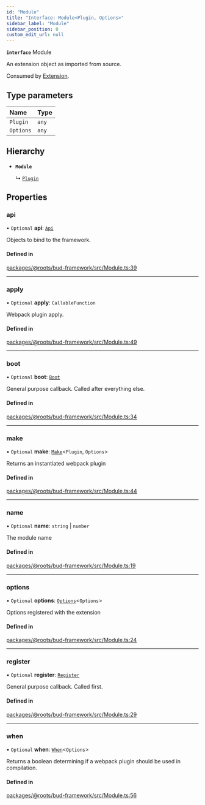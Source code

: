 ```yaml
---
id: "Module"
title: "Interface: Module<Plugin, Options>"
sidebar_label: "Module"
sidebar_position: 0
custom_edit_url: null
---
```


**`interface`** Module

An extension object as imported from source.

Consumed by [Extension](../classes/Extension.md).

## Type parameters

| Name | Type |
| :------ | :------ |
| `Plugin` | `any` |
| `Options` | `any` |

## Hierarchy

- **`Module`**

  ↳ [`Plugin`](Plugin.md)

## Properties

### api

• `Optional` **api**: [`Api`](../modules/Module.md#api)

Objects to bind to the framework.

#### Defined in

[packages/@roots/bud-framework/src/Module.ts:39](https://github.com/roots/bud/blob/4498d10b4/packages/@roots/bud-framework/src/Module.ts#L39)

___

### apply

• `Optional` **apply**: `CallableFunction`

Webpack plugin apply.

#### Defined in

[packages/@roots/bud-framework/src/Module.ts:49](https://github.com/roots/bud/blob/4498d10b4/packages/@roots/bud-framework/src/Module.ts#L49)

___

### boot

• `Optional` **boot**: [`Boot`](../modules/Module.md#boot)

General purpose callback. Called after everything else.

#### Defined in

[packages/@roots/bud-framework/src/Module.ts:34](https://github.com/roots/bud/blob/4498d10b4/packages/@roots/bud-framework/src/Module.ts#L34)

___

### make

• `Optional` **make**: [`Make`](../modules/Module.md#make)<`Plugin`, `Options`\>

Returns an instantiated webpack plugin

#### Defined in

[packages/@roots/bud-framework/src/Module.ts:44](https://github.com/roots/bud/blob/4498d10b4/packages/@roots/bud-framework/src/Module.ts#L44)

___

### name

• `Optional` **name**: `string` \| `number`

The module name

#### Defined in

[packages/@roots/bud-framework/src/Module.ts:19](https://github.com/roots/bud/blob/4498d10b4/packages/@roots/bud-framework/src/Module.ts#L19)

___

### options

• `Optional` **options**: [`Options`](../modules/Module.md#options)<`Options`\>

Options registered with the extension

#### Defined in

[packages/@roots/bud-framework/src/Module.ts:24](https://github.com/roots/bud/blob/4498d10b4/packages/@roots/bud-framework/src/Module.ts#L24)

___

### register

• `Optional` **register**: [`Register`](../modules/Module.md#register)

General purpose callback. Called first.

#### Defined in

[packages/@roots/bud-framework/src/Module.ts:29](https://github.com/roots/bud/blob/4498d10b4/packages/@roots/bud-framework/src/Module.ts#L29)

___

### when

• `Optional` **when**: [`When`](../modules/Module.md#when)<`Options`\>

Returns a boolean determining if
a webpack plugin should be used in
compilation.

#### Defined in

[packages/@roots/bud-framework/src/Module.ts:56](https://github.com/roots/bud/blob/4498d10b4/packages/@roots/bud-framework/src/Module.ts#L56)
